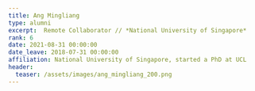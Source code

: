 ```yaml
---
title: Ang Mingliang
type: alumni
excerpt:  Remote Collaborator // *National University of Singapore*
rank: 6
date: 2021-08-31 00:00:00
date_leave: 2018-07-31 00:00:00
affiliation: National University of Singapore, started a PhD at UCL
header:
  teaser: /assets/images/ang_mingliang_200.png
---
```

